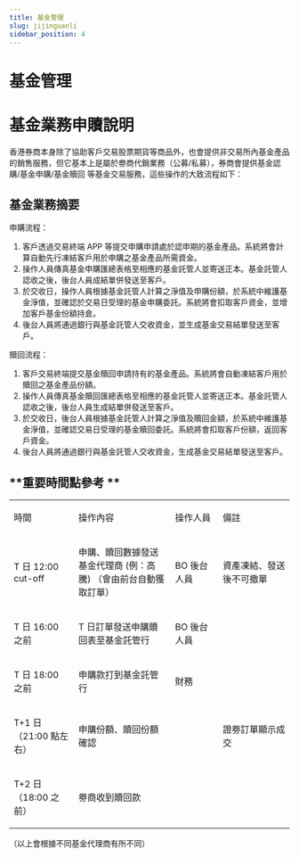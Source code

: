 ```yaml
---
title: 基金管理
slug: jijinguanli
sidebar_position: 4
---
```



# 基金管理

# 基金業務申贖說明

香港券商本身除了協助客戶交易股票期貨等商品外，也會提供非交易所內基金產品的銷售服務，但它基本上是屬於劵商代銷業務（公募/私募），券商會提供基金認購/基金申購/基金贖回 等基金交易服務，這些操作的大致流程如下：

## 基金業務摘要

申購流程：

1. 客戶透過交易終端 APP 等提交申購申請處於認申期的基金產品。系統將會計算自動先行凍結客戶用於申購之基金產品所需資金。
2. 操作人員傳真基金申購匯總表格至相應的基金託管人並寄送正本。基金託管人認收之後，後台人員成結單併發送至客戶。
3. 於交收日，操作人員根據基金託管人計算之淨值及申購份額，於系統中維護基金淨值，並確認於交易日受理的基金申購委託。系統將會扣取客戶資金，並增加客戶基金份額持倉。
4. 後台人員將通過銀行與基金託管人交收資金，並生成基金交易結單發送至客戶。

贖回流程：

1. 客戶交易終端提交基金贖回申請持有的基金產品。系統將會自動凍結客戶用於贖回之基金產品份額。
2. 操作人員傳真基金贖回匯總表格至相應的基金託管人並寄送正本。基金託管人認收之後，後台人員生成結單併發送至客戶。
3. 於交收日，後台人員根據基金託管人計算之淨值及贖回金額，於系統中維護基金淨值，並確認交易日受理的基金贖回委託。系統將會扣取客戶份額，返回客戶資金。
4. 後台人員將通過銀行與基金託管人交收資金，生成基金交易結單發送至客戶。

## **重要時間點參考 **

<table>
<colgroup>
<col width="159"/>
<col width="306"/>
<col width="138"/>
<col width="217"/>
</colgroup>
<tbody>
<tr>
<td><p>時間 </p></td><td><p>操作內容 </p></td><td><p>操作人員 </p></td><td><p>備註 </p></td></tr>
<tr>
<td><p>T 日 12:00 cut-off </p></td><td><p>申購、贖回數據發送基金代理商 (例：高騰) （會由前台自動獲取訂單） </p></td><td><p>BO 後台人員</p></td><td><p>資產凍結、發送後不可撤單 </p></td></tr>
<tr>
<td><p>T 日 16:00 之前 </p></td><td><p>T 日訂單發送申購贖回表至基金託管行 </p></td><td><p>BO 後台人員</p></td><td></td></tr>
<tr>
<td><p>T 日 18:00 之前 </p></td><td><p>申購款打到基金託管行 </p></td><td><p>財務 </p></td><td></td></tr>
<tr>
<td><p>T+1 日（21:00 點左右） </p></td><td><p>申購份額、贖回份額確認 </p></td><td></td><td><p>證劵訂單顯示成交 </p></td></tr>
<tr>
<td><p>T+2 日（18:00 之前） </p></td><td><p>劵商收到贖回款 </p></td><td></td><td></td></tr>
</tbody>
</table>

（以上會根據不同基金代理商有所不同）

